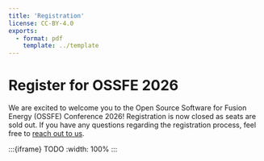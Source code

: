 ```yaml
---
title: 'Registration'
license: CC-BY-4.0
exports:
  - format: pdf
    template: ../template
---
```



# Register for OSSFE 2026
We are excited to welcome you to the Open Source Software for Fusion Energy (OSSFE) Conference 2026! Registration is now closed as seats are sold out. If you have any questions regarding the registration process, feel free to  [reach out to us](ossfe2025@gmail.com).

:::{iframe} TODO
:width: 100%
:::
